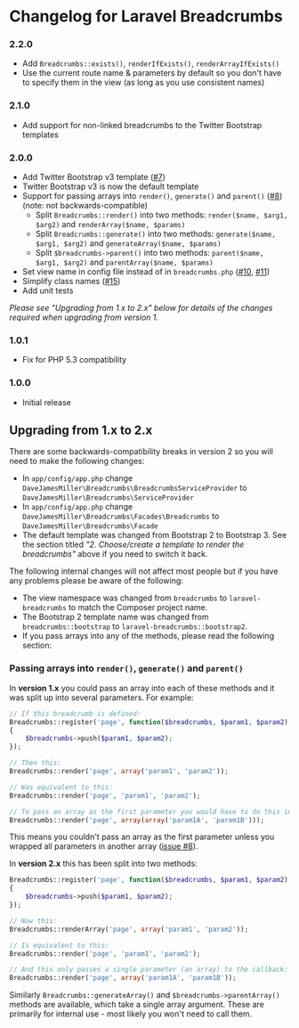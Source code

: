 # Changelog for Laravel Breadcrumbs

### 2.2.0

* Add `Breadcrumbs::exists()`, `renderIfExists()`, `renderArrayIfExists()`
* Use the current route name & parameters by default so you don't have to
  specify them in the view (as long as you use consistent names)

### 2.1.0

* Add support for non-linked breadcrumbs to the Twitter Bootstrap templates

### 2.0.0

* Add Twitter Bootstrap v3 template
  ([#7](https://github.com/davejamesmiller/laravel-breadcrumbs/issues/7))
* Twitter Bootstrap v3 is now the default template
* Support for passing arrays into `render()`, `generate()` and `parent()`
  ([#8](https://github.com/davejamesmiller/laravel-breadcrumbs/issues/8)) (note: not backwards-compatible)
    * Split `Breadcrumbs::render()` into two methods: `render($name, $arg1, $arg2)` and `renderArray($name, $params)`
    * Split `Breadcrumbs::generate()` into two methods: `generate($name, $arg1, $arg2)` and `generateArray($name, $params)`
    * Split `$breadcrumbs->parent()` into two methods: `parent($name, $arg1, $arg2)` and `parentArray($name, $params)`
* Set view name in config file instead of in `breadcrumbs.php`
  ([#10](https://github.com/davejamesmiller/laravel-breadcrumbs/issues/10),
  [#11](https://github.com/davejamesmiller/laravel-breadcrumbs/issues/11))
* Simplify class names ([#15](https://github.com/davejamesmiller/laravel-breadcrumbs/issues/15))
* Add unit tests

*Please see "Upgrading from 1.x to 2.x" below for details of the changes
required when upgrading from version 1.*

### 1.0.1

* Fix for PHP 5.3 compatibility

### 1.0.0

* Initial release

## Upgrading from 1.x to 2.x

There are some backwards-compatibility breaks in version 2 so you will need to
make the following changes:

* In `app/config/app.php` change `DaveJamesMiller\Breadcrumbs\BreadcrumbsServiceProvider` to `DaveJamesMiller\Breadcrumbs\ServiceProvider`
* In `app/config/app.php` change `DaveJamesMiller\Breadcrumbs\Facades\Breadcrumbs` to `DaveJamesMiller\Breadcrumbs\Facade`
* The default template was changed from Bootstrap 2 to Bootstrap 3. See the
  section titled *"2. Choose/create a template to render the breadcrumbs"* above
  if you need to switch it back.

The following internal changes will not affect most people but if you have any
problems please be aware of the following:

* The view namespace was changed from `breadcrumbs` to `laravel-breadcrumbs` to
  match the Composer project name.
* The Bootstrap 2 template name was changed from `breadcrumbs::bootstrap` to
  `laravel-breadcrumbs::bootstrap2`.
* If you pass arrays into any of the methods, please read the following section:

### Passing arrays into `render()`, `generate()` and `parent()`

In **version 1.x** you could pass an array into each of these methods and it was
split up into several parameters. For example:

```php
// If this breadcrumb is defined:
Breadcrumbs::register('page', function($breadcrumbs, $param1, $param2)
{
    $breadcrumbs->push($param1, $param2);
});

// Then this:
Breadcrumbs::render('page', array('param1', 'param2'));

// Was equivalent to this:
Breadcrumbs::render('page', 'param1', 'param2');

// To pass an array as the first parameter you would have to do this instead:
Breadcrumbs::render('page', array(array('param1A', 'param1B')));
```

This means you couldn't pass an array as the first parameter unless you wrapped
all parameters in another array
([issue #8](https://github.com/davejamesmiller/laravel-breadcrumbs/issues/8)).

In **version 2.x** this has been split into two methods:

```php
Breadcrumbs::register('page', function($breadcrumbs, $param1, $param2)
{
    $breadcrumbs->push($param1, $param2);
});

// Now this:
Breadcrumbs::renderArray('page', array('param1', 'param2'));

// Is equivalent to this:
Breadcrumbs::render('page', 'param1', 'param2');

// And this only passes a single parameter (an array) to the callback:
Breadcrumbs::render('page', array('param1A', 'param1B'));
```

Similarly `Breadcrumbs::generateArray()` and `$breadcrumbs->parentArray()`
methods are available, which take a single array argument. These are primarily
for internal use - most likely you won't need to call them.
